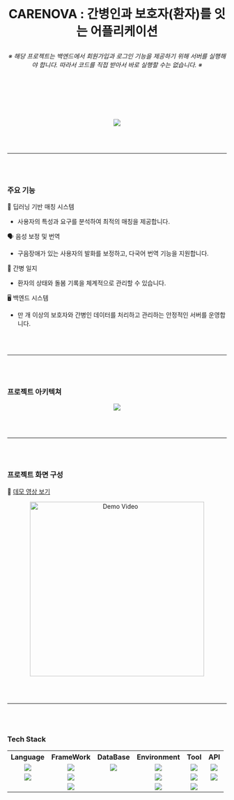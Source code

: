 <br>

# <p align="center">CARENOVA : 간병인과 보호자(환자)를 잇는 어플리케이션</p>
###### <p align="center">※ 해당 프로젝트는 백엔드에서 회원가입과 로그인 기능을 제공하기 위해 서버를 실행해야 합니다. 따라서 코드를 직접 받아서 바로 실행할 수는 없습니다. ※</p>

<br><br><br><br>

<div align="center"><img src = "https://github.com/user-attachments/assets/5f8e61eb-6aed-4232-9d49-8611c19e767d"></div>

<br><br>
<hr>
<br><br>

### 주요 기능

🤖 딥러닝 기반 매칭 시스템
* 사용자의 특성과 요구를 분석하여 최적의 매칭을 제공합니다.

🗣️ 음성 보정 및 번역
* 구음장애가 있는 사용자의 발화를 보정하고, 다국어 번역 기능을 지원합니다.

📑 간병 일지
* 환자의 상태와 돌봄 기록을 체계적으로 관리할 수 있습니다.

🖥️ 백엔드 시스템
* 만 개 이상의 보호자와 간병인 데이터를 처리하고 관리하는 안정적인 서버를 운영합니다.

<br><br>
<hr>
<br><br>


### 프로젝트 아키텍쳐

<div align="center"><img src = "https://github.com/user-attachments/assets/84a50219-b7d2-4f76-8117-6a6212e13e86"></div>

<br><br>
<hr>
<br><br>

### 프로젝트 화면 구성

🎥 [데모 영상 보기](https://youtube.com/shorts/PdvuZav0i1c?si=1UorK1YRxyU0t-dK)
<p align="center">
  <a href="https://youtube.com/shorts/PdvuZav0i1c?si=1UorK1YRxyU0t-dK">
    <img src="https://github.com/user-attachments/assets/e469df41-f1fc-4c1d-959e-1e8ae28c8bd4" alt="Demo Video" width="400">
  </a>
</p>


<br><br>
<hr>
<br><br>



### Tech Stack


  <center><table>
    <tr>
      <th scope="col">Language</td>
      <th scope="col">FrameWork</td>
      <th scope="col">DataBase</td>
      <th scope="col">Environment</td>
      <th scope="col">Tool</td>
      <th scope="col">API</td>
    </tr>
    <tr>
      <td><center><img src="https://img.shields.io/badge/Python-3776AB?style=flat-square&logo=python&logoColor=white"/></center></td>
      <td><center><img src="https://img.shields.io/badge/Flutter-02569B?style=flat-square&logo=flutter&logoColor=white"/></center></td>
      <td><center><img src="https://img.shields.io/badge/PostgreSQL-4169E1?style=flat-square&logo=postgresql&logoColor=white"/></center></td>
      <td><center><img src="https://img.shields.io/badge/Linux-FCC624?style=flat-square&logo=linux&logoColor=white"/></center></td>
      <td><center><img src="https://img.shields.io/badge/VisualStudioCode-007ACC?style=flat-square%logo=visualstudiocode&logoColor=white"/></center></td>
      <td><center><img src="https://img.shields.io/badge/OpenAI-412991?style=flat-square&logo=openai&logoColor=white"/></center></td>
    </tr>
    <tr>
      <td><center><img src="https://img.shields.io/badge/Dart-0175C2?style=flat-square&logo=dart&logoColor=white"/></center></td>
      <td><center><img src="https://img.shields.io/badge/FastAPI-009688?style=flat-square&logo=fastapi&logoColor=white"/></center></td>
      <td></td>
      <td><center><img src="https://img.shields.io/badge/Windows-80B3FF?style=flat-square&logoColor=white"/></center></td>
      <td><center><img src="https://img.shields.io/badge/Figma-F24E1E?style=flat-square&logo=figma&logoColor=white"/></center></td>
      <td><center><img src="https://img.shields.io/badge/Typecast-FF9E0F?style=flat-square&logoColor=white"/></center></td>
    </tr>
    <tr>
      <td></td>
      <td><center><img src="https://img.shields.io/badge/Pytorch-EE4C2C?style=flat-square&logo=pytorch&logoColor=white"/></center></td>
      <td></td>
      <td><center><img src="https://img.shields.io/badge/Android-34A853?style=flat-square&logo=android&logoColor=white"/></center></td>
      <td><center><img src="https://img.shields.io/badge/Anaconda-44A833?style=flat-square&logo=anaconda&logoColor=white"/></center></td>
      <td></td>
    </tr>
  </table></center>